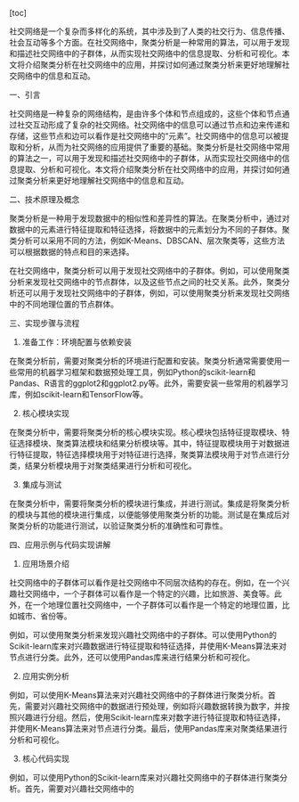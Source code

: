 
[toc]                    
                
                
社交网络是一个复杂而多样化的系统，其中涉及到了人类的社交行为、信息传播、社会互动等多个方面。在社交网络中，聚类分析是一种常用的算法，可以用于发现和描述社交网络中的子群体，从而实现社交网络中的信息提取、分析和可视化。本文将介绍聚类分析在社交网络中的应用，并探讨如何通过聚类分析来更好地理解社交网络中的信息和互动。

一、引言

社交网络是一种复杂的网络结构，是由许多个体和节点组成的，这些个体和节点通过社交互动形成了复杂的社交网络。社交网络中的信息可以通过节点和边来传递和存储，这些节点和边可以看作是社交网络中的“元素”。社交网络中的信息可以被提取和分析，从而为社交网络的应用提供了重要的基础。聚类分析是社交网络中常用的算法之一，可以用于发现和描述社交网络中的子群体，从而实现社交网络中的信息提取、分析和可视化。本文将介绍聚类分析在社交网络中的应用，并探讨如何通过聚类分析来更好地理解社交网络中的信息和互动。

二、技术原理及概念

聚类分析是一种用于发现数据中的相似性和差异性的算法。在聚类分析中，通过对数据中的元素进行特征提取和特征选择，将数据中的元素划分为不同的子群体。聚类分析可以采用不同的方法，例如K-Means、DBSCAN、层次聚类等，这些方法可以根据数据的特点和目的来选择。

在社交网络中，聚类分析可以用于发现社交网络中的子群体。例如，可以使用聚类分析来发现社交网络中的节点群体，以及这些节点之间的社交关系。此外，聚类分析还可以用于发现社交网络中的子群体，例如，可以使用聚类分析来发现社交网络中的不同地理位置的节点群体。

三、实现步骤与流程

1. 准备工作：环境配置与依赖安装

在聚类分析前，需要对聚类分析的环境进行配置和安装。聚类分析通常需要使用一些常用的机器学习框架和数据预处理工具，例如Python的scikit-learn和Pandas、R语言的ggplot2和ggplot2.py等。此外，需要安装一些常用的机器学习库，例如scikit-learn和TensorFlow等。

2. 核心模块实现

在聚类分析中，需要将聚类分析的核心模块实现。核心模块包括特征提取模块、特征选择模块、聚类算法模块和结果分析模块等。其中，特征提取模块用于对数据进行特征提取，特征选择模块用于对特征进行选择，聚类算法模块用于对节点进行分类，结果分析模块用于对聚类结果进行分析和可视化。

3. 集成与测试

在聚类分析中，需要将聚类分析的模块进行集成，并进行测试。集成是将聚类分析的模块与其他的模块进行集成，以便能够使用聚类分析的功能。测试是在集成后对聚类分析的功能进行测试，以验证聚类分析的准确性和可靠性。

四、应用示例与代码实现讲解

1. 应用场景介绍

社交网络中的子群体可以看作是社交网络中不同层次结构的存在。例如，在一个兴趣社交网络中，一个子群体可以看作是一个特定的兴趣，比如旅游、美食等。此外，在一个地理位置社交网络中，一个子群体可以看作是一个特定的地理位置，比如城市、省份等。

例如，可以使用聚类分析来发现兴趣社交网络中的子群体。可以使用Python的Scikit-learn库来对兴趣数据进行特征提取和特征选择，并使用K-Means算法来对节点进行分类。此外，还可以使用Pandas库来进行结果分析和可视化。

2. 应用实例分析

例如，可以使用K-Means算法来对兴趣社交网络中的子群体进行聚类分析。首先，需要对兴趣社交网络中的数据进行预处理，例如将兴趣数据转换为数字，并按照兴趣进行分组。然后，使用Scikit-learn库来对数字进行特征提取和特征选择，并使用K-Means算法来对节点进行分类。最后，使用Pandas库来对聚类结果进行分析和可视化。

3. 核心代码实现

例如，可以使用Python的Scikit-learn库来对兴趣社交网络中的子群体进行聚类分析。首先，需要对兴趣社交网络中的

